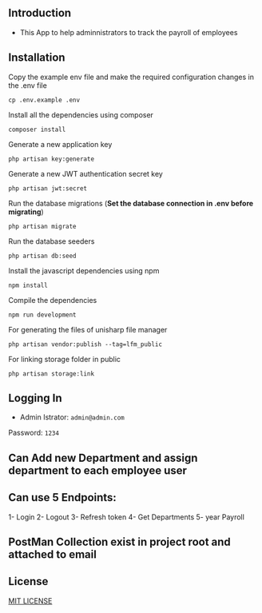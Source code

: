 
## Introduction
* This App to help adminnistrators to track the payroll of employees

## Installation

Copy the example env file and make the required configuration changes in the .env file

    cp .env.example .env

Install all the dependencies using composer

    composer install

Generate a new application key

    php artisan key:generate

Generate a new JWT authentication secret key

    php artisan jwt:secret

Run the database migrations (**Set the database connection in .env before migrating**)

    php artisan migrate

Run the database seeders

    php artisan db:seed

Install the javascript dependencies using npm

    npm install

Compile the dependencies

    npm run development

For generating the files of unisharp file manager

    php artisan vendor:publish --tag=lfm_public

For linking storage folder in public
    
    php artisan storage:link


## Logging In

* Admin Istrator: `admin@admin.com`

Password: `1234`

## Can Add new Department and assign department to each employee user

## Can use 5 Endpoints:
 1- Login
 2- Logout
 3- Refresh token
 4- Get Departments
 5- year Payroll

## PostMan Collection exist in project root and attached to email


## License

[MIT LICENSE](https://github.com/viralsolani/laravel-adminpanel/blob/master/LICENSE.txt)
